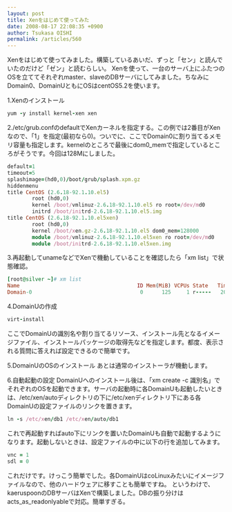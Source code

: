 ```yaml
---
layout: post
title: Xenをはじめて使ってみた
date: 2008-08-17 22:08:35 +0900
author: Tsukasa OISHI
permalink: /articles/560
---
```


Xenをはじめて使ってみました。構築しているあいだ、ずっと「セン」と読んでいたのだけど「ゼン」と読むらしい。
Xenを使って、一台のサーバ上にふたつのOSを立ててそれぞれmaster、slaveのDBサーバにしてみました。ちなみにDomain0、DomainUともにOSはcentOS5.2を使います。

1.Xenのインストール

```ruby
yum -y install kernel-xen xen
```

2./etc/grub.confのdefaultでXenカーネルを指定する。この例では2番目がXenなので、「1」を指定(最初なら0)。ついでに、ここでDomain0に割り当てるメモリ容量も指定します。kernelのところで最後にdom0\_memで指定しているところがそうです。今回は128Mにしました。

```ruby
default=1
timeout=5
splashimage=(hd0,0)/boot/grub/splash.xpm.gz
hiddenmenu
title CentOS (2.6.18-92.1.10.el5)
        root (hd0,0)
        kernel /boot/vmlinuz-2.6.18-92.1.10.el5 ro root=/dev/md0
        initrd /boot/initrd-2.6.18-92.1.10.el5.img
title CentOS (2.6.18-92.1.10.el5xen)
        root (hd0,0)
        kernel /boot/xen.gz-2.6.18-92.1.10.el5 dom0_mem=128000
        module /boot/vmlinuz-2.6.18-92.1.10.el5xen ro root=/dev/md0
        module /boot/initrd-2.6.18-92.1.10.el5xen.img
```

3.再起動してunameなどでXenで機動していることを確認したら「xm list」で状態確認。

```ruby
[root@silver ~]# xm list
Name                                      ID Mem(MiB) VCPUs State   Time(s)
Domain-0                                   0      125     1 r-----   2052.2
```

4.DomainUの作成

```ruby
virt-install
```

ここでDomainUの識別名や割り当てるリソース、インストール先となるイメージファイル、インストールパッケージの取得先などを指定します。都度、表示される質問に答えれば設定できるので簡単です。

5.DomainUのOSのインストール
あとは通常のインストーラが機動します。

6.自動起動の設定
DomainUへのインストール後は、「xm create -c 識別名」でそれぞれのOSを起動できます。サーバの起動時に各DomainUも起動したいときは、/etc/xen/autoディレクトリの下に/etc/xenディレクトリ下にある各DomainUの設定ファイルのリンクを置きます。

```ruby
ln -s /etc/xen/db1 /etc/xen/auto/db1
```

これで再起動すればauto下にリンクを置いたDomainUも自動で起動するようになります。起動しないときは、設定ファイルの中に以下の行を追加してみます。

```ruby
vnc = 1
sdl = 0
```

これだけです。けっこう簡単でした。各DomainUはcoLinuxみたいにイメージファイルなので、他のハードウェアに移すことも簡単ですね。
というわけで、kaeruspoonのDBサーバはXenで構築しました。DBの振り分けはacts\_as\_readonlyableで対応。簡単すぎる。

